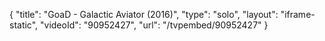 {
    "title": "GoaD - Galactic Aviator (2016)",
    "type": "solo",
    "layout": "iframe-static",
    "videoId": "90952427",
    "url": "\/tvpembed\/90952427"
}